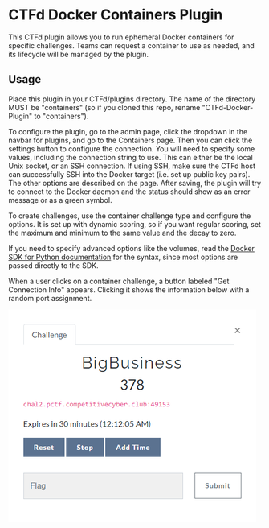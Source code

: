 # CTFd Docker Containers Plugin

This CTFd plugin allows you to run ephemeral Docker containers for specific challenges. Teams can request a container to use as needed, and its lifecycle will be managed by the plugin.

## Usage

Place this plugin in your CTFd/plugins directory. The name of the directory MUST be "containers" (so if you cloned this repo, rename "CTFd-Docker-Plugin" to "containers").

To configure the plugin, go to the admin page, click the dropdown in the navbar for plugins, and go to the Containers page. Then you can click the settings button to configure the connection. You will need to specify some values, including the connection string to use. This can either be the local Unix socket, or an SSH connection. If using SSH, make sure the CTFd host can successfully SSH into the Docker target (i.e. set up public key pairs). The other options are described on the page. After saving, the plugin will try to connect to the Docker daemon and the status should show as an error message or as a green symbol.

To create challenges, use the container challenge type and configure the options. It is set up with dynamic scoring, so if you want regular scoring, set the maximum and minimum to the same value and the decay to zero.

If you need to specify advanced options like the volumes, read the [Docker SDK for Python documentation](https://docker-py.readthedocs.io/en/stable/containers.html) for the syntax, since most options are passed directly to the SDK.

When a user clicks on a container challenge, a button labeled "Get Connection Info" appears. Clicking it shows the information below with a random port assignment.

![Challenge dialog](dialog.png)
